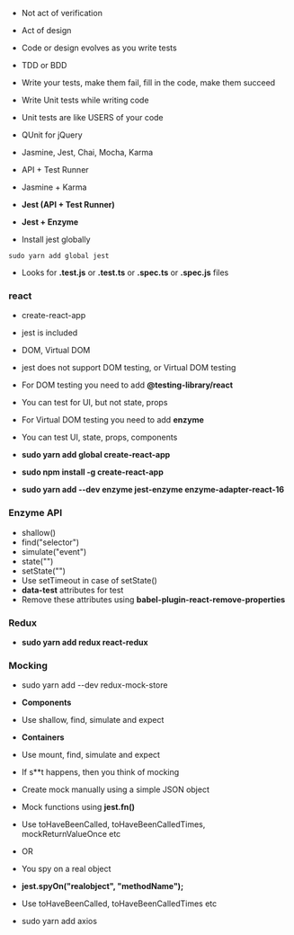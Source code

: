 * Not act of verification
* Act of design
* Code or design evolves as you write tests
* TDD or BDD
* Write your tests, make them fail, fill in the code, make them succeed
* Write Unit tests while writing code
* Unit tests are like USERS of your code

* QUnit for jQuery
* Jasmine, Jest, Chai, Mocha, Karma
* API + Test Runner
* Jasmine + Karma

* __Jest (API + Test Runner)__
* __Jest + Enzyme__

* Install jest globally
```
sudo yarn add global jest
```
* Looks for __.test.js__ or __.test.ts__ or __.spec.ts__ or __.spec.js__ files


### react

* create-react-app
* jest is included
* DOM, Virtual DOM
* jest does not support DOM testing, or Virtual DOM testing

* For DOM testing you need to add __@testing-library/react__
* You can test for UI, but not state, props

* For Virtual DOM testing you need to add __enzyme__
* You can test UI, state, props, components

* __sudo yarn add global create-react-app__
* __sudo npm install -g create-react-app__
* __sudo yarn add --dev enzyme jest-enzyme enzyme-adapter-react-16__

### Enzyme API

* shallow()
* find("selector")
* simulate("event")
* state("")
* setState("")
* Use setTimeout in case of setState()
* __data-test__ attributes for test 
* Remove these attributes using __babel-plugin-react-remove-properties__

### Redux

* __sudo yarn add redux react-redux__

### Mocking

* sudo yarn add --dev redux-mock-store

* __Components__
* Use shallow, find, simulate and expect

* __Containers__
* Use mount, find, simulate and expect
* If s**t happens, then you think of mocking

* Create mock manually using a simple JSON object
* Mock functions using __jest.fn()__
* Use toHaveBeenCalled, toHaveBeenCalledTimes, mockReturnValueOnce etc

* OR
* You spy on a real object
* __jest.spyOn("realobject", "methodName");__
* Use toHaveBeenCalled, toHaveBeenCalledTimes etc

* sudo yarn add axios